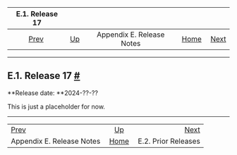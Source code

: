 <!--?xml version="1.0" encoding="UTF-8" standalone="no"?-->

|                  E.1. Release 17                  |                                                |                           |                                                       |                                                   |
| :-----------------------------------------------: | :--------------------------------------------- | :-----------------------: | ----------------------------------------------------: | ------------------------------------------------: |
| [Prev](release.html "Appendix E. Release Notes")  | [Up](release.html "Appendix E. Release Notes") | Appendix E. Release Notes | [Home](index.html "PostgreSQL 17devel Documentation") |  [Next](release-prior.html "E.2. Prior Releases") |

***

## E.1. Release 17 [#](#RELEASE-17)

**Release date: **2024-??-??

This is just a placeholder for now.

***

|                                                   |                                                       |                                                   |
| :------------------------------------------------ | :---------------------------------------------------: | ------------------------------------------------: |
| [Prev](release.html "Appendix E. Release Notes")  |     [Up](release.html "Appendix E. Release Notes")    |  [Next](release-prior.html "E.2. Prior Releases") |
| Appendix E. Release Notes                         | [Home](index.html "PostgreSQL 17devel Documentation") |                               E.2. Prior Releases |
